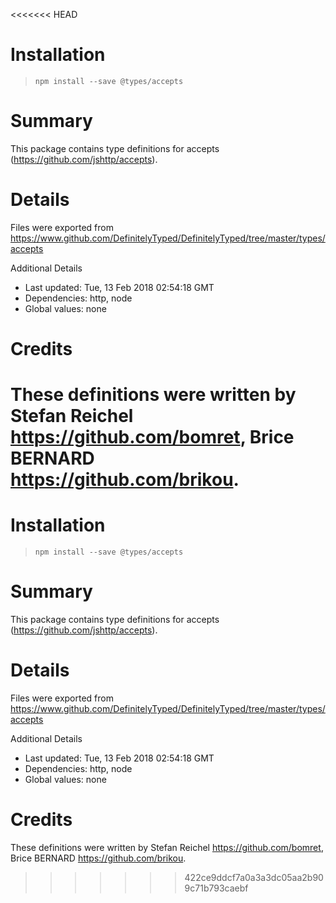 <<<<<<< HEAD
# Installation
> `npm install --save @types/accepts`

# Summary
This package contains type definitions for accepts (https://github.com/jshttp/accepts).

# Details
Files were exported from https://www.github.com/DefinitelyTyped/DefinitelyTyped/tree/master/types/accepts

Additional Details
 * Last updated: Tue, 13 Feb 2018 02:54:18 GMT
 * Dependencies: http, node
 * Global values: none

# Credits
These definitions were written by Stefan Reichel <https://github.com/bomret>, Brice BERNARD <https://github.com/brikou>.
=======
# Installation
> `npm install --save @types/accepts`

# Summary
This package contains type definitions for accepts (https://github.com/jshttp/accepts).

# Details
Files were exported from https://www.github.com/DefinitelyTyped/DefinitelyTyped/tree/master/types/accepts

Additional Details
 * Last updated: Tue, 13 Feb 2018 02:54:18 GMT
 * Dependencies: http, node
 * Global values: none

# Credits
These definitions were written by Stefan Reichel <https://github.com/bomret>, Brice BERNARD <https://github.com/brikou>.
>>>>>>> 422ce9ddcf7a0a3a3dc05aa2b909c71b793caebf
